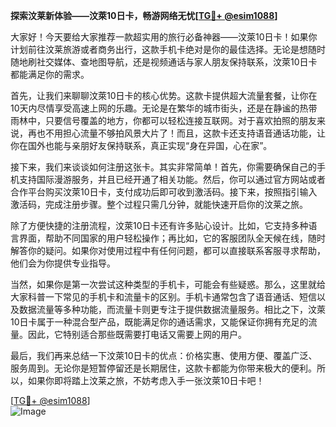 **探索汶莱新体验——汶萊10日卡，畅游网络无忧[[TG💪+ @esim1088](https://t.me/s/esim1088)]**

大家好！今天要给大家推荐一款超实用的旅行必备神器——汶萊10日卡！如果你计划前往汶莱旅游或者商务出行，这款手机卡绝对是你的最佳选择。无论是想随时随地刷社交媒体、查地图导航，还是视频通话与家人朋友保持联系，汶萊10日卡都能满足你的需求。

首先，让我们来聊聊汶萊10日卡的核心优势。这款卡提供超大流量套餐，让你在10天内尽情享受高速上网的乐趣。无论是在繁华的城市街头，还是在静谧的热带雨林中，只要信号覆盖的地方，你都可以轻松连接互联网。对于喜欢拍照的朋友来说，再也不用担心流量不够拍风景大片了！而且，这款卡还支持语音通话功能，让你在国外也能与亲朋好友保持联系，真正实现“身在异国，心在家”。

接下来，我们来谈谈如何注册这张卡。其实非常简单！首先，你需要确保自己的手机支持国际漫游服务，并且已经开通了相关功能。然后，你可以通过官方网站或者合作平台购买汶萊10日卡，支付成功后即可收到激活码。接下来，按照指引输入激活码，完成注册步骤。整个过程只需几分钟，就能快速开启你的汶莱之旅。

除了方便快捷的注册流程，汶萊10日卡还有许多贴心设计。比如，它支持多种语言界面，帮助不同国家的用户轻松操作；再比如，它的客服团队全天候在线，随时解答你的疑问。如果你对使用过程中有任何问题，都可以直接联系客服寻求帮助，他们会为你提供专业指导。

当然，如果你是第一次尝试这种类型的手机卡，可能会有些疑惑。那么，这里就给大家科普一下常见的手机卡和流量卡的区别。手机卡通常包含了语音通话、短信以及数据流量等多种功能，而流量卡则更专注于提供数据流量服务。相比之下，汶萊10日卡属于一种混合型产品，既能满足你的通话需求，又能保证你拥有充足的流量。因此，它特别适合那些既需要打电话又需要上网的用户。

最后，我们再来总结一下汶萊10日卡的优点：价格实惠、使用方便、覆盖广泛、服务周到。无论你是短暂停留还是长期居住，这款卡都能为你带来极大的便利。所以，如果你即将踏上汶莱之旅，不妨考虑入手一张汶萊10日卡吧！

[[TG💪+ @esim1088](https://t.me/s/esim1088)]  
![Image](https://i.postimg.cc/4NQfJmqS/Snipaste-2025-05-13-00-14-12.png)